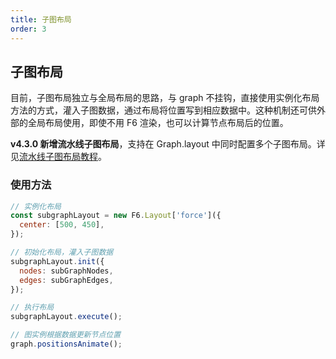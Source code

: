 ```yaml
---
title: 子图布局
order: 3
---
```


## 子图布局

目前，子图布局独立与全局布局的思路，与 graph 不挂钩，直接使用实例化布局方法的方式，灌入子图数据，通过布局将位置写到相应数据中。这种机制还可供外部的全局布局使用，即使不用 F6 渲染，也可以计算节点布局后的位置。

**v4.3.0 新增流水线子图布局**，支持在 Graph.layout 中同时配置多个子图布局。详见[流水线子图布局教程](/zh/docs/manual/middle/layout/sub-layout-pipe)。

### 使用方法

```javascript
// 实例化布局
const subgraphLayout = new F6.Layout['force']({
  center: [500, 450],
});

// 初始化布局，灌入子图数据
subgraphLayout.init({
  nodes: subGraphNodes,
  edges: subGraphEdges,
});

// 执行布局
subgraphLayout.execute();

// 图实例根据数据更新节点位置
graph.positionsAnimate();
```
